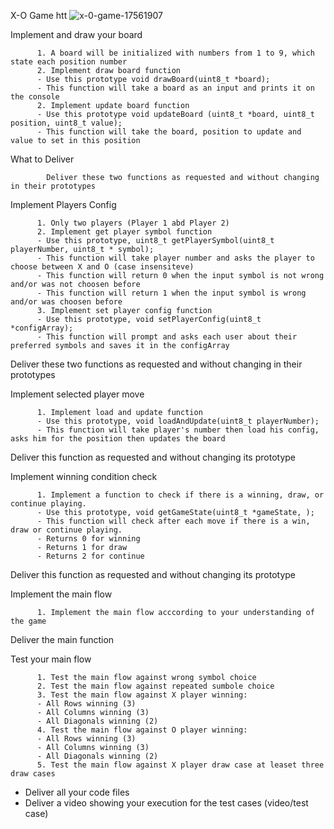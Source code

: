 X-O Game
htt
![x-0-game-17561907](https://user-images.githubusercontent.com/60091384/228657473-b804b9ea-fb5f-448e-b7a1-b841293b5f16.jpg)


Implement and draw your board

          1. A board will be initialized with numbers from 1 to 9, which state each position number
          2. Implement draw board function
          - Use this prototype void drawBoard(uint8_t *board);
          - This function will take a board as an input and prints it on the console
          2. Implement update board function
          - Use this prototype void updateBoard (uint8_t *board, uint8_t position, uint8_t value);
          - This function will take the board, position to update and value to set in this position
What to Deliver

            Deliver these two functions as requested and without changing in their prototypes
            
Implement Players Config

          1. Only two players (Player 1 abd Player 2)
          2. Implement get player symbol function
          - Use this prototype, uint8_t getPlayerSymbol(uint8_t playerNumber, uint8_t * symbol);
          - This function will take player number and asks the player to choose between X and O (case insensiteve)
          - This function will return 0 when the input symbol is not wrong and/or was not choosen before
          - This function will return 1 when the input symbol is wrong and/or was choosen before
          3. Implement set player config function
          - Use this prototype, void setPlayerConfig(uint8_t *configArray);
          - This function will prompt and asks each user about their preferred symbols and saves it in the configArray

Deliver these two functions as requested and without changing in their prototypes

Implement selected player move

          1. Implement load and update function
          - Use this prototype, void loadAndUpdate(uint8_t playerNumber);
          - This function will take player's number then load his config, asks him for the position then updates the board

Deliver this function as requested and without changing its prototype

Implement winning condition check

          1. Implement a function to check if there is a winning, draw, or continue playing.
          - Use this prototype, void getGameState(uint8_t *gameState, );
          - This function will check after each move if there is a win, draw or continue playing.
          - Returns 0 for winning
          - Returns 1 for draw
          - Returns 2 for continue

Deliver this function as requested and without changing its prototype

Implement the main flow

          1. Implement the main flow acccording to your understanding of the game

Deliver the main function

Test your main flow

          1. Test the main flow against wrong symbol choice
          2. Test the main flow against repeated sumbole choice
          3. Test the main flow against X player winning:
          - All Rows winning (3)
          - All Columns winning (3)
          - All Diagonals winning (2)
          4. Test the main flow against O player winning: 
          - All Rows winning (3) 
          - All Columns winning (3) 
          - All Diagonals winning (2)
          5. Test the main flow against X player draw case at leaset three draw cases

- Deliver all your code files
- Deliver a video showing your execution for the test cases (video/test case)

            
